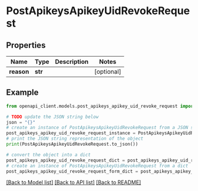# PostApikeysApikeyUidRevokeRequest


## Properties

Name | Type | Description | Notes
------------ | ------------- | ------------- | -------------
**reason** | **str** |  | [optional] 

## Example

```python
from openapi_client.models.post_apikeys_apikey_uid_revoke_request import PostApikeysApikeyUidRevokeRequest

# TODO update the JSON string below
json = "{}"
# create an instance of PostApikeysApikeyUidRevokeRequest from a JSON string
post_apikeys_apikey_uid_revoke_request_instance = PostApikeysApikeyUidRevokeRequest.from_json(json)
# print the JSON string representation of the object
print(PostApikeysApikeyUidRevokeRequest.to_json())

# convert the object into a dict
post_apikeys_apikey_uid_revoke_request_dict = post_apikeys_apikey_uid_revoke_request_instance.to_dict()
# create an instance of PostApikeysApikeyUidRevokeRequest from a dict
post_apikeys_apikey_uid_revoke_request_form_dict = post_apikeys_apikey_uid_revoke_request.from_dict(post_apikeys_apikey_uid_revoke_request_dict)
```
[[Back to Model list]](../README.md#documentation-for-models) [[Back to API list]](../README.md#documentation-for-api-endpoints) [[Back to README]](../README.md)


